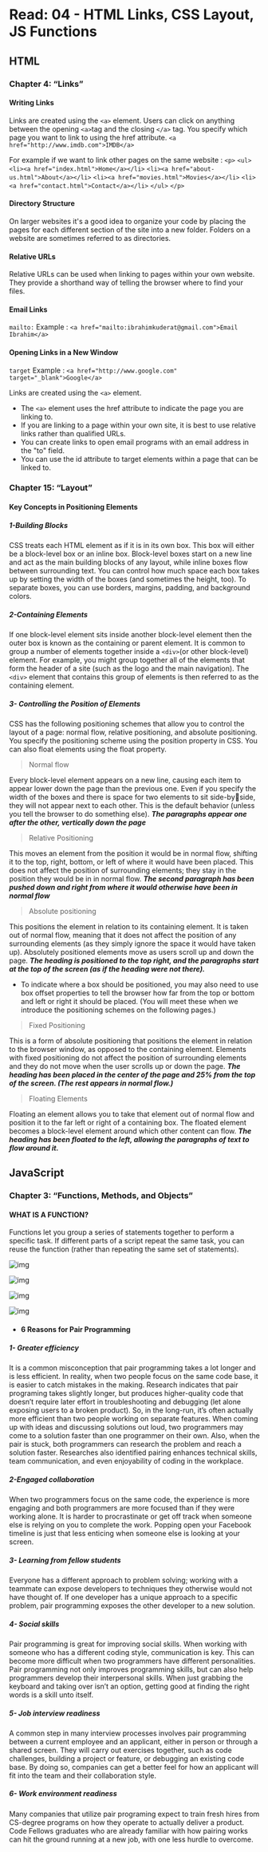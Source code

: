 # Read: 04 - HTML Links, CSS Layout, JS Functions

## HTML 
### Chapter 4: “Links” 

#### Writing Links
Links are created using the `<a>` element. Users can click on anything between the opening `<a>`tag and the closing `</a>` tag. You specify which page you want to link to using the href attribute.
`<a href="http://www.imdb.com">IMDB</a>`

For example if we want to link other pages on the same website : 
`<p>`
`<ul>`
 `<li><a href="index.html">Home</a></li>`
 `<li><a href="about-us.html">About</a></li>`
 `<li><a href="movies.html">Movies</a></li>`
 `<li><a href="contact.html">Contact</a></li>`
`</ul>`
`</p>`
#### Directory Structure
On larger websites it's a good idea to organize your code by placing the  pages for each different section of the site into a new folder. Folders on a website are sometimes referred to as directories.

#### Relative URLs
Relative URLs can be used when linking to pages within your own website. They provide a shorthand way of telling the browser where to find your files.
#### Email Links
`mailto:`
Example : `<a href="mailto:ibrahimkuderat@gmail.com">Email Ibrahim</a>`
#### Opening Links in a New Window
`target`
Example : `<a href="http://www.google.com" target="_blank">Google</a>`

Links are created using the `<a>` element.
+ The `<a>` element uses the href attribute to indicate the page you are linking to.
+ If you are linking to a page within your own site, it is best to use relative links rather than qualified URLs.
+ You can create links to open email programs with an email address in the "to" field.
+ You can use the id attribute to target elements within a page that can be linked to.
### Chapter 15: “Layout” 
#### Key Concepts in Positioning Elements
##### 1-Building Blocks
CSS treats each HTML element as if it is in its 
own box. This box will either be a block-level
box or an inline box.
Block-level boxes start on a new line and act as the main building blocks of any layout, while inline boxes flow between surrounding text. You can control how much space each box takes up by setting the width of the boxes (and sometimes the height, too). To separate boxes, you can use 
borders, margins, padding, and background colors.
##### 2-Containing Elements
If one block-level element sits inside another 
block-level element then the outer box is 
known as the containing or parent element.
It is common to group a number of elements together inside a `<div>`(or other block-level) element. For example, you might group together all of the elements that form the header of a site (such as the logo and the main navigation). The `<div>` element that contains this group of elements is then referred to as the containing element.
##### 3- Controlling the Position of Elements
CSS has the following positioning schemes that allow you to control the layout of a page: normal flow, relative positioning, and absolute positioning. You specify the positioning scheme using the position property in CSS. You can also float elements using the float property.

>Normal flow

Every block-level element appears on a new line, causing 
each item to appear lower down the page than the previous one. Even if you specify the width of the boxes and there is space for two elements to sit side-byside, they will not appear next to each other. This is the default behavior (unless you tell the browser to do something else).
***The paragraphs appear one after the other, vertically down the page***

>Relative Positioning

This moves an element from the position it would be in normal flow, shifting it to the top, right, bottom, or left of where it would have been placed. This does not affect the position of surrounding elements; they stay in the position they would be in in normal flow.
***The second paragraph has been pushed down and right from where it would otherwise have been in normal flow***


>Absolute positioning

This positions the element in relation to its containing element. It is taken out of normal flow, meaning that it does not affect the position of any surrounding elements (as they simply ignore the space it would have taken up). Absolutely positioned elements move as users scroll up and down the page.
***The heading is positioned to the top right, and the paragraphs start at the top of the screen (as if the heading were not there).***

* To indicate where a box should be positioned, you may also need to use box offset properties to tell the browser how far from the top or bottom and left or right it should be placed. (You will meet these when we introduce the positioning schemes on the following pages.)

>Fixed Positioning

This is a form of absolute positioning that positions the element in relation to the browser window, as opposed to the containing element. Elements with fixed positioning  do not affect the position of surrounding elements and they do not move when the user scrolls up or down the page.
***The heading has been placed in the center of the page and 25% from the top of the screen. (The rest appears in normal flow.)***

>Floating Elements

Floating an element allows you to take that element out of normal flow and position it to the far left or right of a 
containing box. The floated element becomes a block-level element around which other content can flow.
***The heading has been floated to the left, allowing the paragraphs of text to flow around it.***

## JavaScript
### Chapter 3: “Functions, Methods, and Objects”
#### WHAT IS A FUNCTION?
Functions let you group a series of statements together to perform a specific task. If different parts of a script repeat the same task, you can reuse the function (rather than repeating the same set of statements). 

![img](../javasc1.png)

![img](../javasc2.png)

![img](../javasc3.png)

![img](../javasc4.png)


* #### 6 Reasons for Pair Programming
##### 1- Greater efficiency
It is a common misconception that pair programming takes a lot longer and is less efficient. In reality, when two people focus on the same code base, it is easier to catch mistakes in the making. Research indicates that pair programing takes slightly longer, but produces higher-quality code that doesn’t require later effort in troubleshooting and debugging (let alone exposing users to a broken product). So, in the long-run, it’s often actually more efficient than two people working on separate features. When coming up with ideas and discussing solutions out loud, two programmers may come to a solution faster than one programmer on their own. Also, when the pair is stuck, both programmers can research the problem and reach a solution faster. Researches also identified pairing enhances technical skills, team communication, and even enjoyability of coding in the workplace.

##### 2-Engaged collaboration
When two programmers focus on the same code, the experience is more engaging and both programmers are more focused than if they were working alone. It is harder to procrastinate or get off track when someone else is relying on you to complete the work. Popping open your Facebook timeline is just that less enticing when someone else is looking at your screen.
##### 3- Learning from fellow students
Everyone has a different approach to problem solving; working with a teammate can expose developers to techniques they otherwise would not have thought of. If one developer has a unique approach to a specific problem, pair programming exposes the other developer to a new solution.
##### 4- Social skills
Pair programming is great for improving social skills. When working with someone who has a different coding style, communication is key. This can become more difficult when two programmers have different personalities. Pair programming not only improves programming skills, but can also help programmers develop their interpersonal skills. When just grabbing the keyboard and taking over isn’t an option, getting good at finding the right words is a skill unto itself.
##### 5- Job interview readiness
A common step in many interview processes involves pair programming between a current employee and an applicant, either in person or through a shared screen. They will carry out exercises together, such as code challenges, building a project or feature, or debugging an existing code base. By doing so, companies can get a better feel for how an applicant will fit into the team and their collaboration style.
##### 6- Work environment readiness
Many companies that utilize pair programing expect to train fresh hires from CS-degree programs on how they operate to actually deliver a product. Code Fellows graduates who are already familiar with how pairing works can hit the ground running at a new job, with one less hurdle to overcome.